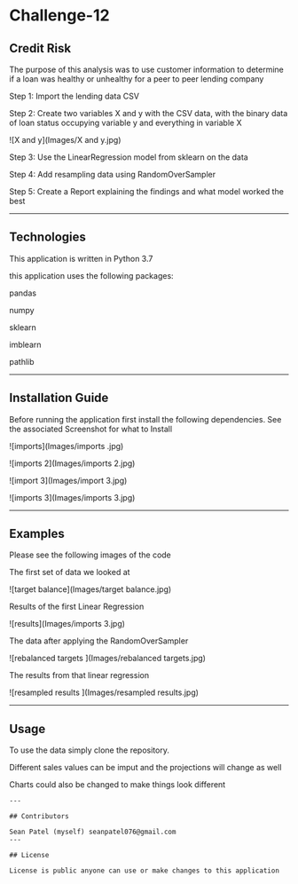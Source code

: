 # Challenge-12

## Credit Risk

The purpose of this analysis was to use customer information to determine if a loan was healthy or unhealthy for a peer to peer lending company

Step 1: Import the lending data CSV 

Step 2: Create two variables X and y with the CSV data, with the binary data of loan status occupying variable y and everything in variable X

![X and y](Images/X and y.jpg)

Step 3: Use the LinearRegression model from sklearn on the data 

Step 4: Add resampling data using RandomOverSampler 

Step 5: Create a Report explaining the findings and what model worked the best 




---

## Technologies
This application is written in Python 3.7  

this application uses the following packages:
 
pandas

numpy 

sklearn

imblearn

pathlib

---

## Installation Guide

Before running the application first install the following dependencies.
See the associated Screenshot for what to Install 

![imports](Images/imports .jpg)

![imports 2](Images/imports 2.jpg)

![import 3](Images/import 3.jpg)

![imports 3](Images/imports 3.jpg)


---

## Examples

Please see the following images of the code 

The first set of data we looked at 

![target balance](Images/target balance.jpg)



Results of the first Linear Regression 

![results](Images/imports 3.jpg)

The data after applying the RandomOverSampler

![rebalanced targets ](Images/rebalanced targets.jpg)

The results from that linear regression

![resampled results ](Images/resampled results.jpg)



---

## Usage

To use the data simply clone the repository.

Different sales values can be imput and the projections will change as well 

Charts could also be changed to make things look different  
```
---

## Contributors

Sean Patel (myself) seanpatel076@gmail.com
---

## License

License is public anyone can use or make changes to this application